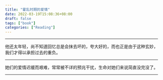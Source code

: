 ```yaml
---
title: "霍乱时期的爱情"
date: 2022-03-19T15:08:36+08:00
draft: false
tags: ["book"]
categories: ["Reading"]
---
```




***



他还太年轻，尚不知道回忆总是会抹去坏的，夸大好的，而也正是由于这种玄妙，我们才得以承担过去的重负。



***

她们的爱情迟缓而艰难，常常被不详的预兆干扰，生命对她们来说简直没完没了。

---

